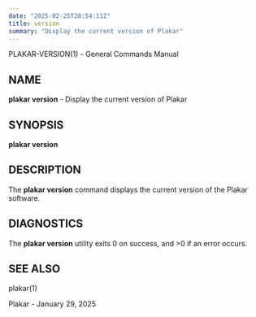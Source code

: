 ```yaml
---
date: "2025-02-25T20:54:11Z"
title: version
summary: "Display the current version of Plakar"
---
```

PLAKAR-VERSION(1) - General Commands Manual

## NAME

**plakar version** - Display the current version of Plakar

## SYNOPSIS

**plakar version**

## DESCRIPTION

The
**plakar version**
command displays the current version of the Plakar software.

## DIAGNOSTICS

The **plakar version** utility exits&#160;0 on success, and&#160;&gt;0 if an error occurs.

## SEE ALSO

plakar(1)

Plakar - January 29, 2025
